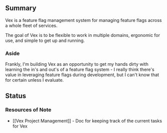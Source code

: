 ## Summary
Vex is a feature flag management system for managing feature flags across a whole fleet of services. 

The goal of Vex is to be flexible to work in multiple domains, ergonomic for use, and simple to get up and running.
### Aside 
Frankly, I'm building Vex as an opportunity to get my hands dirty with learning the in's and out's of a feature flag system - I really think there's value in leveraging feature flags during development, but I can't know that for certain unless I evaluate.
## Status


### Resources of Note
- [[Vex Project Management]] - Doc for keeping track of the current tasks for Vex